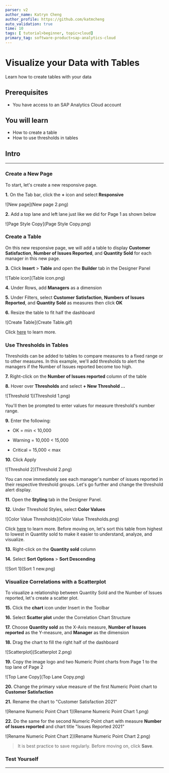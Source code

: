 ```yaml
---
parser: v2
author_name: Katryn Cheng
author_profile: https://github.com/katmcheng
auto_validation: true
time: 10
tags: [ tutorial>beginner, topic>cloud]
primary_tag: software-product>sap-analytics-cloud
---
```


# Visualize your Data with Tables
<!-- description --> Learn how to create tables with your data

## Prerequisites
 - You have access to an SAP Analytics Cloud account

## You will learn
  - How to create a table
  - How to use thresholds in tables

## Intro
<!-- Add additional information: Background information, longer prerequisites -->

---

### Create a New Page


To start, let's create a new responsive page.  

**1.** On the Tab bar, click the **+** icon and select **Responsive**

![New page](New page 2.png)

**2.** Add a top lane and left lane just like we did for Page 1 as shown below

![Page Style Copy](Page Style Copy.png)


### Create a Table


On this new responsive page, we will add a table to display **Customer Satisfaction**, **Number of Issues Reported**, and **Quantity Sold** for each manager in this new page.  

**3.** Click **Insert** > **Table** and open the **Builder** tab in the Designer Panel

![Table icon](Table icon.png)

**4.**	Under Rows, add **Managers** as a dimension  

**5.**	Under Filters, select **Customer Satisfaction**, **Numbers of Issues Reported**, and **Quantity Sold** as measures then click **OK**  

**6.**	Resize the table to fit half the dashboard  

![Create Table](Create Table.gif)

Click [here](https://help.sap.com/viewer/00f68c2e08b941f081002fd3691d86a7/release/en-US/77278faf3b3446b180d7ae9f5b873f94.html) to learn more.



### Use Thresholds in Tables


Thresholds can be added to tables to compare measures to a fixed range or to other measures. In this example, we'll add thresholds to alert the managers if the Number of Issues reported become too high.

**7.**	Right-click on the **Number of Issues reported** column of the table  

**8.**	Hover over **Thresholds** and select **+ New Threshold …**

![Threshold 1](Threshold 1.png)

You'll then be prompted to enter values for measure threshold's number range.

**9.**	Enter the following:  

  - OK = min < 10,000

  - Warning = 10,000 < 15,000

  - Critical = 15,000 < max

**10.**	Click Apply

![Threshold 2](Threshold 2.png)

You can now immediately see each manager's number of issues reported in their respective threshold groups. Let's go further and change the threshold alert display.  

**11.**	Open the **Styling** tab in the Designer Panel.  

**12.**	Under Threshold Styles, select **Color Values**

![Color Value Thresholds](Color Value Thresholds.png)

Click [here](https://help.sap.com/viewer/00f68c2e08b941f081002fd3691d86a7/release/en-US/c7adf4fd59624806b976c7f5d075f5a1.html) to learn more. Before moving on, let's sort this table from highest to lowest in Quantity sold to make it easier to understand, analyze, and visualize.  

**13.**	Right-click on the **Quantity sold** column  

**14.**	Select **Sort Options** > **Sort Descending**

![Sort 1](Sort 1 new.png)


### Visualize Correlations with a Scatterplot


To visualize a relationship between Quantity Sold and the Number of Issues reported, let's create a scatter plot.

**15.**	Click the **chart** icon under Insert in the Toolbar

**16.**	Select **Scatter plot** under the Correlation Chart Structure  

**17.**	Choose **Quantity sold** as the X-Axis measure, **Number of Issues reported** as the Y-measure, and **Manager** as the dimension  

**18.**	Drag the chart to fill the right half of the dashboard  

![Scatterplot](Scatterplot 2.png)

**19.**	Copy the image logo and two Numeric Point charts from Page 1 to the top lane of Page 2

![Top Lane Copy](Top Lane Copy.png)

**20.**	Change the primary value measure of the first Numeric Point chart to **Customer Satisfaction**  

**21.**	Rename the chart to "Customer Satisfaction 2021"

![Rename Numeric Point Chart 1](Rename Numeric Point Chart 1.png)

**22.** Do the same for the second Numeric Point chart with measure **Number of Issues reported** and chart title "Issues Reported 2021"

![Rename Numeric Point Chart 2](Rename Numeric Point Chart 2.png)

> It is best practice to save regularly. Before moving on, click **Save**.


### Test Yourself



---
